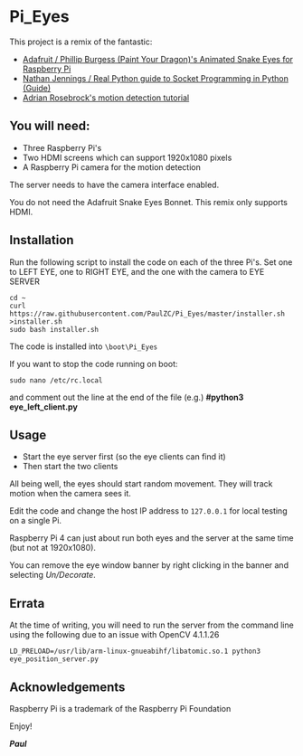 # Pi_Eyes

This project is a remix of the fantastic:
- [Adafruit / Phillip Burgess (Paint Your Dragon)'s Animated Snake Eyes for Raspberry Pi](https://learn.adafruit.com/animated-snake-eyes-bonnet-for-raspberry-pi/software-installation)
- [Nathan Jennings / Real Python guide to Socket Programming in Python (Guide)](https://realpython.com/python-sockets/#handling-multiple-connections)
- [Adrian Rosebrock's motion detection tutorial](https://www.pyimagesearch.com/2015/06/01/home-surveillance-and-motion-detection-with-the-raspberry-pi-python-and-opencv/)

## You will need:
- Three Raspberry Pi's
- Two HDMI screens which can support 1920x1080 pixels
- A Raspberry Pi camera for the motion detection

The server needs to have the camera interface enabled.

You do not need the Adafruit Snake Eyes Bonnet. This remix only supports HDMI.

## Installation
Run the following script to install the code on each of the three Pi's.
Set one to LEFT EYE, one to RIGHT EYE, and the one with the camera to EYE SERVER
```
cd ~
curl https://raw.githubusercontent.com/PaulZC/Pi_Eyes/master/installer.sh >installer.sh
sudo bash installer.sh

```
The code is installed into ```\boot\Pi_Eyes```

If you want to stop the code running on boot:
```
sudo nano /etc/rc.local
```
and comment out the line at the end of the file (e.g.) **#python3 eye_left_client.py**

## Usage
- Start the eye server first (so the eye clients can find it)
- Then start the two clients

All being well, the eyes should start random movement.
They will track motion when the camera sees it.

Edit the code and change the host IP address to ```127.0.0.1``` for local testing on a single Pi.

Raspberry Pi 4 can just about run both eyes and the server at the same time (but not at 1920x1080).

You can remove the eye window banner by right clicking in the banner and selecting _Un/Decorate_.

## Errata
At the time of writing, you will need to run the server from the command line using the following due to an issue with OpenCV 4.1.1.26
```
LD_PRELOAD=/usr/lib/arm-linux-gnueabihf/libatomic.so.1 python3 eye_position_server.py
```

## Acknowledgements
Raspberry Pi is a trademark of the Raspberry Pi Foundation

Enjoy!

_**Paul**_
